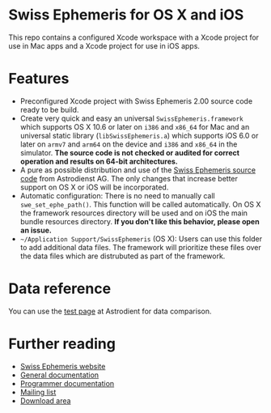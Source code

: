 # Swiss Ephemeris for OS X and iOS
This repo contains a configured Xcode workspace with a Xcode project for use in Mac apps and a Xcode project for use in iOS apps.

# Features
* Preconfigured Xcode project with Swiss Ephemeris 2.00 source code ready to be build.
* Create very quick and easy an universal <code>SwissEphemeris.framework</code> which supports OS X 10.6 or later on <code>i386</code> and <code>x86_64</code> for Mac and an universal static library (<code>libSwissEphemeris.a</code>) which supports iOS 6.0 or later on <code>armv7</code> and <code>arm64</code> on the device and <code>i386</code> and <code>x86_64</code> in the simulator. **The source code is not checked or audited for correct operation and results on 64-bit architectures.**
* A pure as possible distribution and use of the [Swiss Ephemeris source code](http://www.astro.com/ftp/swisseph/src/) from Astrodienst AG. The only changes that increase better support on OS X or iOS will be incorporated.
* Automatic configuration: There is no need to manually call <code>swe_set_ephe_path()</code>. This function will be called automatically. On OS X the framework resources directory will be used and on iOS the main bundle resources directory. **If you don't like this behavior, please open an issue.**
* <code>~/Application Support/SwissEphemeris</code> (OS X): Users can use this folder to add additional data files. The framework will prioritize these files over the data files which are distrubuted as part of the framework.

# Data reference
You can use the [test page](http://www.astro.com/swisseph/swetest.htm) at Astrodient for data comparison.

# Further reading
* [Swiss Ephemeris website](http://www.astro.com/swisseph/)
* [General documentation](http://www.astro.com/swisseph/swisseph.htm)
* [Programmer documentation](http://www.astro.com/swisseph/swephprg.htm)
* [Mailing list](http://www.astro.com/swisseph/swephmlist_e.htm)
* [Download area](http://www.astro.com/ftp/swisseph/)
